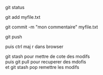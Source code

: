 git status

git add myfile.txt

git commit -m "mon commentaire" myfile.txt

git push

puis ctrl maj r dans browser

git stash  pour mettre de cote des modifs  
puis git pull pour recuperer des mdofis  
et git stash pop remettre les modifs  
